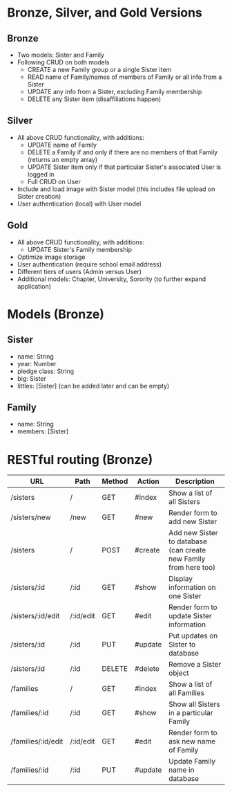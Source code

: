 # Bronze, Silver, and Gold Versions
## Bronze
* Two models: Sister and Family
* Following CRUD on both models
    * CREATE a new Family group or a single Sister item
    * READ name of Family/names of members of Family or all info from a Sister
    * UPDATE any info from a Sister, excluding Family membership
    * DELETE any Sister item (disaffiliations happen)

## Silver
* All above CRUD functionality, with additions:
    * UPDATE name of Family
    * DELETE a Family if and only if there are no members of that Family (returns an empty array)
    * UPDATE Sister item only if that particular Sister's associated User is logged in
    * Full CRUD on User
* Include and load image with Sister model (this includes file upload on Sister creation)
* User authentication (local) with User model

## Gold
* All above CRUD functionality, with additions:
    * UPDATE Sister's Family membership
* Optimize image storage
* User authentication (require school email address)
* Different tiers of users (Admin versus User)
* Additional models: Chapter, University, Sorority (to further expand application)

# Models (Bronze)
## Sister
* name: String
* year: Number
* pledge class: String
* big: Sister
* littles: [Sister] (can be added later and can be empty)

## Family
* name: String
* members: [Sister]

# RESTful routing (Bronze)

| URL | Path | Method | Action | Description |
|------|---|---|---| --- |
| /sisters| / | GET | #index | Show a list of all Sisters |
| /sisters/new | /new | GET | #new | Render form to add new Sister |
| /sisters | / | POST | #create | Add new Sister to database (can create new Family from here too) |
| /sisters/:id | /:id | GET | #show | Display information on one Sister |
| /sisters/:id/edit | /:id/edit | GET | #edit | Render form to update Sister information |
| /sisters/:id | /:id | PUT | #update | Put updates on Sister to database |
| /sisters/:id | /:id | DELETE | #delete | Remove a Sister object |
| /families | / | GET | #index | Show a list of all Families |
| /families/:id | /:id | GET | #show | Show all Sisters in a particular Family |
| /families/:id/edit | /:id/edit | GET | #edit | Render form to ask new name of Family |
| /families/:id | /:id | PUT | #update | Update Family name in database |